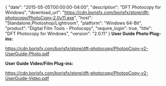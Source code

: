 {
  "date": "2015-05-05T00:00:00-04:00",
  "description": "DFT Photocopy for Windows",
  "download_url": "https://cdn.borisfx.com/borisfx/store/dft-photocopy/PhotoCopy-2.0v11.exe",
  "host": "Standalone,Photoshop/Lightroom",
  "platform": "Windows 64-Bit",
  "product": "Digital Film Tools - Photocopy",
  "require_login": true,
  "title": "DFT Photocopy for Windows",
  "version": "2.0.11"
}
**User Guide Photo Plug-ins:**

https://cdn.borisfx.com/borisfx/store/dft-photocopy/PhotopCopy-v2-UserGuide-Photo.pdf

**User Guide Video/Film Plug-ins:**

https://cdn.borisfx.com/borisfx/store/dft-photocopy/PhotopCopy-v2-UserGuide-Video.pdf
